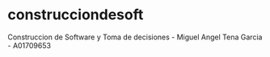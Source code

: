 # construcciondesoft
Construccion de Software y Toma de decisiones - Miguel Angel Tena Garcia - A01709653
